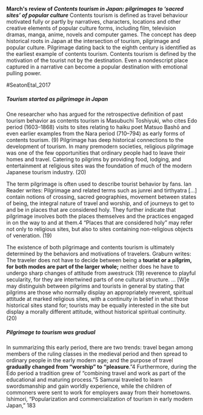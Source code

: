 **March's review of *Contents tourism in Japan: pilgrimages to ‘sacred sites’ of popular culture***
	Contents tourism is defined as travel behaviour motivated fully or partly by narratives, characters, locations and other creative elements of popular culture forms, including film, television dramas, manga, anime, novels and computer games. The concept has deep historical roots in Japan at the intersection of tourism, pilgrimage and popular culture. Pilgrimage dating back to the eighth century is identified as the earliest example of contents tourism. Contents tourism is defined by the motivation of the tourist not by the destination. Even a nondescript place captured in a narrative can become a popular destination with emotional pulling power.


#SeatonEtal_2017 
##### Tourism started as pilgrimage in Japan
One researcher who has argued for the retrospective definition of past tourism behavior as contents tourism is Masubuchi Toshiyuki, who cites Edo period (1603–1868) visits to sites relating to haiku poet Matsuo Bashō and even earlier examples from the Nara period (710–794) as early forms of contents tourism. (9)
Pilgrimage has deep historical connections to the development of tourism. In many premodern societies, religious pilgrimage was one of the few opportunities that ordinary people had to leave their homes and travel. Catering to pilgrims by providing food, lodging, and entertainment at religious sites was the foundation of much of the modern Japanese tourism industry. (20)

The term pilgrimage is often used to describe tourist behavior by fans. Ian Reader writes:
	Pilgrimage and related terms such as junrei and tirthyatra […] contain notions of crossing, sacred geographies, movement between states of being, the integral nature of travel and worship, and of journeys to get to and be in places that are considered holy. They further indicate that pilgrimage involves both the places themselves and the practices engaged in on the way to and at them.4
“Places that are considered holy” may refer not only to religious sites, but also to sites containing non-religious objects of veneration. (19)

The existence of both pilgrimage and contents tourism is ultimately determined by the behaviors and motivations of travelers. Graburn writes:
	The traveler does not have to decide between being a **tourist or a pilgrim, for both modes are part of the larger whole;** neither does he have to undergo sharp changes of attitude from awestruck (19)
	reverence to playful secularity, for they are intertwined parts of one cultural structure. … [W]e may distinguish between pilgrims and tourists in general by stating that pilgrims are those who normally display an appropriately reverent, spiritual attitude at marked religious sites, with a continuity in belief in what those historical sites stand for; tourists may be equally interested in the site but display a morally different attitude, without historical spiritual continuity. (20)

##### Pilgrimage to tourism was gradual
In summarizing this early period, there are two trends: travel began among members of the ruling classes in the medieval period and then spread to ordinary people in the early modern age; and the purpose of travel **gradually changed from “worship” to “pleasure**.”4 Furthermore, during the Edo period a tradition grew of “combining travel and work as part of the educational and maturing process.”5 Samurai traveled to learn swordsmanship and gain worldly experience, while the children of commoners were sent to work for employers away from their hometowns.
Ishimori, “Popularization and commercialization of tourism in early modern Japan,” 183